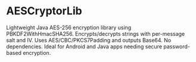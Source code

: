 # AESCryptorLib
Lightweight Java AES-256 encryption library using PBKDF2WithHmacSHA256. Encrypts/decrypts strings with per-message salt and IV. Uses AES/CBC/PKCS7Padding and outputs Base64. No dependencies. Ideal for Android and Java apps needing secure password-based encryption.
